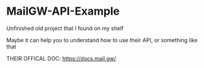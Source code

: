 # MailGW-API-Example
Unfinished old project that I found on my shelf

Maybe it can help you to understand how to use their API, or something like that

THEIR OFFICAL DOC: https://docs.mail.gw/
